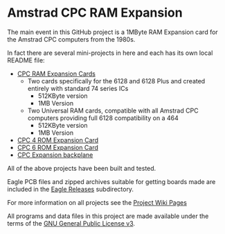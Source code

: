 # Amstrad CPC RAM Expansion

The main event in this GitHub project is a 1MByte RAM Expansion card for the Amstrad CPC computers from the 1980s.

In fact there are several mini-projects in here and each has its own local README file:

  * [CPC RAM Expansion Cards](https://github.com/revaldinho/cpc_ram_expansion/blob/master/cpc_ram_expansion/README.md)
    * Two cards specifically for the 6128 and 6128 Plus and created entirely with standard 74 series ICs
      * 512KByte version
      * 1MB Version
    * Two Universal RAM cards, compatible with all Amstrad CPC computers providing full 6128 compatibility on a 464
      * 512KByte version
      * 1MB Version
  * [CPC 4 ROM Expansion Card](https://github.com/revaldinho/cpc_ram_expansion/blob/master/cpc_fourrom/README.md )
  * [CPC 6 ROM Expansion Card](https://github.com/revaldinho/cpc_ram_expansion/blob/master/cpc_sixrom/README.md )
  * [CPC Expansion backplane](https://github.com/revaldinho/cpc_ram_expansion/blob/master/cpc_backplane/README.md "CPC 3 and 4 slot expansion backplanes")

All of the above projects have been built and tested.

Eagle PCB files and zipped archives suitable for getting boards made are included in the  [Eagle Releases](https://github.com/revaldinho/cpc_ram_expansion/blob/master/eagle_releases) subdirectory.
    
For more information on all projects see the [Project Wiki Pages](http://www.github.com/revaldinho/cpc_ram_expansion/wiki)

All programs and data files in this project are made available under the terms of the [GNU General Public License v3](https://github.com/revaldinho/cpc_ram_expansion/blob/master/LICENSE).
